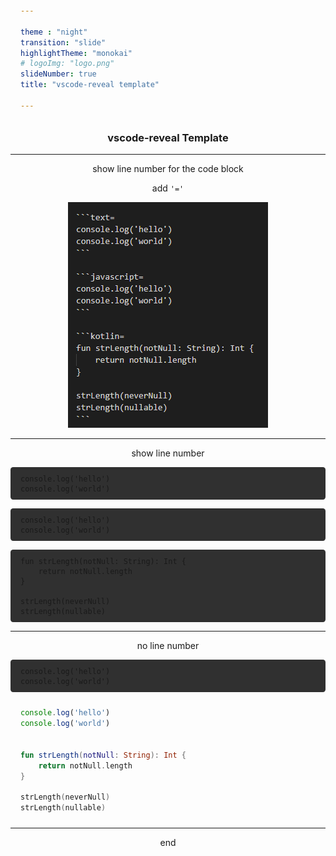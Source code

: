 ```yaml
---

theme : "night"
transition: "slide"
highlightTheme: "monokai"
# logoImg: "logo.png"
slideNumber: true
title: "vscode-reveal template"

---
```


### vscode-reveal Template

<style>
pre {
  background: #303030;
  padding: 10px 16px;
  border-radius: 0.3em;
  counter-reset: line;
}
pre code[class*="="] .line {
  display: block;
  line-height: 1.8rem;
  font-size: 1em;
}
pre code[class*="="] .line:before {
  counter-increment: line;
  content: counter(line);
  display: inline-block;
  border-right: 3px solid #6ce26c;
  padding: 0 .5em;
  margin-right: .5em;
  color: #afafaf;
  width: 24px;
  text-align: right;
}

.reveal .slides > section > section {
  text-align:left; 
}

h1,h2,h3,h4 {
  text-align: center
}

p {
  text-align: center;
}

.present img {
    max-height: 65vh;
}
</style>

<script>

    window.onload = () => setTimeout(setLineNumber, 10)
    
    const setLineNumber = () => {
        const codeBlocks = document.querySelectorAll('pre code[class*="="]')
        codeBlocks.forEach(code => {
            const addLineSpan = code.innerHTML.trim().replaceAll('\n','</span><span class="line">')
            code.innerHTML = `<span class="line">${addLineSpan}</span>`    
        })
    }
    
</script>

---

show line number for the code block

add `'='`

![](res/2021-12-30-23-40-22.png)


---

show line number

```text=
console.log('hello')
console.log('world')
```

```javascript=
console.log('hello')
console.log('world')
```

```kotlin=
fun strLength(notNull: String): Int {
    return notNull.length
}

strLength(neverNull)
strLength(nullable)  
```

---

no line number

```text
console.log('hello')
console.log('world')
```

```javascript
console.log('hello')
console.log('world')
```

```kotlin
fun strLength(notNull: String): Int {
    return notNull.length
}

strLength(neverNull)
strLength(nullable)  
```

---

end


